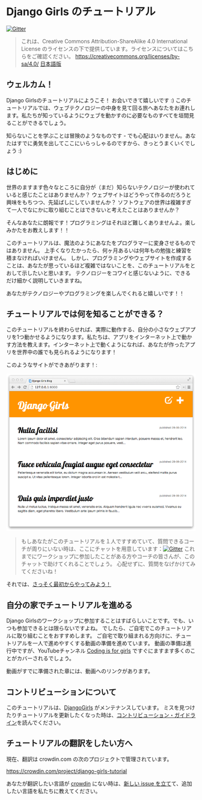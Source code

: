 # Django Girls のチュートリアル

[![Gitter](https://badges.gitter.im/DjangoGirls/tutorial.svg)](https://gitter.im/DjangoGirls/tutorial)

> これは、Creative Commons Attribution-ShareAlike 4.0 International License のライセンスの下で提供しています。ライセンスについてはこちらをご確認ください。 https://creativecommons.org/licenses/by-sa/4.0/ [日本語版](https://creativecommons.org/licenses/by-sa/4.0/deed.ja)

## ウェルカム！

Django Girlsのチュートリアルにようこそ！ お会いできて嬉しいです :) このチュートリアルでは、ウェブテクノロジーの中身を見て回る旅へあなたをお連れします。私たちが知っているようにウェブを動かすのに必要なものすべてを垣間見ることができるでしょう。

知らないことを学ぶことは冒険のようなものです - でも心配はいりません。あなたはすでに勇気を出してここにいらっしゃるのですから、きっとうまくいくでしょう :)

## はじめに

世界のますます色々なところに自分が（まだ）知らないテクノロジーが使われていると感じたことはありませんか？ ウェブサイトはどうやって作るのだろうと興味をもちつつ、先延ばしにしていませんか？ ソフトウェアの世界は複雑すぎて一人でなにかに取り組むことはできないと考えたことはありませんか？

そんなあなたに朗報です！プログラミングはそれほど難しくありませんよ。楽しみかたをお教えします！！

このチュートリアルは、魔法のようにあなたをプログラマーに変身させるものではありません。 上手くなりたかったら、何ヶ月あるいは何年もの勉強と練習を積まなければいけません。 しかし、プログラミングやウェブサイトを作成することは、あなたが思っているほど複雑ではないことを、このチュートリアルをとおして示したいと思います。 テクノロジーをコワイと感じないように、できるだけ細かく説明していきますね。

あなたがテクノロジーやプログラミングを楽しんでくれると嬉しいです！！

## チュートリアルでは何を知ることができる？

このチュートリアルを終わらせれば、実際に動作する、自分の小さなウェブアプリを1つ動かせるようになります。私たちは、アプリをインターネット上で動かす方法を教えます。インターネット上で動くようになれば、あなたが作ったアプリを世界中の誰でも見られるようになります！

このようなサイトができあがります！:

![図 0.1](images/application.png)

> もしあなたがこのチュートリアルを１人ですすめていて、質問できるコーチが周りにいない時は、ここにチャットを用意しています：[![Gitter](https://badges.gitter.im/DjangoGirls/tutorial.svg)](https://gitter.im/DjangoGirls/tutorial) これまでにワークショップに参加したことがある方やコーチの皆さんが、このチャットで助けてくれることでしょう。 心配せずに、質問をなげかけてみてくださいね！

それでは、[さっそく最初からやってみよう！](./how_the_internet_works/README.md)

## 自分の家でチュートリアルを進める

Django Girlsのワークショップに参加することはすばらしいことです。でも、いつも参加できるとは限らないですよね。 でしたら、ご自宅でこのチュートリアルに取り組むことをおすすめします。 ご自宅で取り組まれる方向けに、チュートリアルを一人で進めやすくする動画の準備を進めています。 動画の準備は進行中ですが、YouTubeチャンネル [Coding is for girls](https://www.youtube.com/channel/UC0hNd2uW8jTR5K3KBzRuG2A/feed) ですぐにますます多くのことがカバーされるでしょう。

動画がすでに準備された章には、動画へのリンクがあります。

## コントリビューションについて

このチュートリアルは、[DjangoGirls](https://djangogirls.org/) がメンテナンスしています。 ミスを見つけたりチュートリアルを更新したくなった時は、[コントリビューション・ガイドライン](https://github.com/DjangoGirls/tutorial/blob/master/README.md)を読んでください。

## チュートリアルの翻訳をしたい方へ

現在、翻訳は crowdin.com の次のプロジェクトで管理されています。

https://crowdin.com/project/django-girls-tutorial

あなたが翻訳したい言語が [crowdin](https://crowdin.com/) にない時は、[新しい issue を立て](https://github.com/DjangoGirls/tutorial/issues/new)て、追加したい言語を私たちに教えてください。
